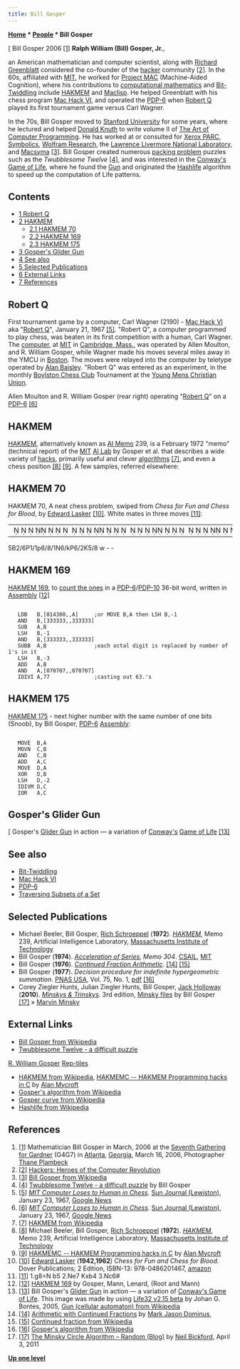 ```yaml
---
title: Bill Gosper
---
```

**[Home](Home "Home") * [People](People "People") * Bill Gosper**

\[ Bill Gosper 2006 <a id="cite-note-1" href="#cite-ref-1">[1]</a>
**Ralph William (Bill) Gosper, Jr.**,

an American mathematician and computer scientist, along with [Richard Greenblatt](Richard_Greenblatt "Richard Greenblatt") considered the co-founder of the [hacker](https://en.wikipedia.org/wiki/Hacker_culture) community <a id="cite-note-2" href="#cite-ref-2">[2]</a>. In the 60s, affiliated with [MIT](Massachusetts_Institute_of_Technology "Massachusetts Institute of Technology"), he worked for [Project MAC](https://en.wikipedia.org/wiki/Project_MAC%7CProject) (Machine-Aided Cognition), where his contributions to [computational mathematics](https://en.wikipedia.org/wiki/Computational_mathematics) and [Bit-Twiddling](Bit-Twiddling "Bit-Twiddling") include [HAKMEM](#hakmem) and [Maclisp](index.php?title=Lisp&action=edit&redlink=1 "Lisp (page does not exist)"). He helped Greenblatt with his chess program [Mac Hack VI](Mac_Hack "Mac Hack"), and operated the [PDP-6](PDP-6 "PDP-6") when [Robert Q](Mac_Hack#RobertQ "Mac Hack") played its first tournament game versus Carl Wagner.

In the 70s, Bill Gosper moved to [Stanford University](Stanford_University "Stanford University") for some years, where he lectured and helped [Donald Knuth](Donald_Knuth "Donald Knuth") to write volume II of [The Art of Computer Programming](https://en.wikipedia.org/wiki/The_Art_of_Computer_Programming). He has worked at or consulted for [Xerox PARC](https://en.wikipedia.org/wiki/PARC_%28company%29), [Symbolics](https://en.wikipedia.org/wiki/Symbolics), [Wolfram Research](https://en.wikipedia.org/wiki/Wolfram_Research), the [Lawrence Livermore National Laboratory](Lawrence_Livermore_National_Laboratory "Lawrence Livermore National Laboratory"), and [Macsyma](https://en.wikipedia.org/wiki/Macsyma) <a id="cite-note-3" href="#cite-ref-3">[3]</a>. Bill Gosper created numerous [packing problem](https://en.wikipedia.org/wiki/Packing_problem) puzzles such as the *Twubblesome Twelve* <a id="cite-note-4" href="#cite-ref-4">[4]</a>, and was interested in the [Conway's](John_H._Conway "John H. Conway") [Game of Life](https://en.wikipedia.org/wiki/Conway%27s_Game_of_Life), where he found the [Gun](https://en.wikipedia.org/wiki/Gun_%28cellular_automaton%29%7CGlider) and originated the [Hashlife](https://en.wikipedia.org/wiki/Hashlife) algorithm to speed up the computation of Life patterns.

## Contents

- [1 Robert Q](#robert-q)
- [2 HAKMEM](#hakmem)
  - [2.1 HAKMEM 70](#hakmem-70)
  - [2.2 HAKMEM 169](#hakmem-169)
  - [2.3 HAKMEM 175](#hakmem-175)
- [3 Gosper's Glider Gun](#gosper.27s-glider-gun)
- [4 See also](#see-also)
- [5 Selected Publications](#selected-publications)
- [6 External Links](#external-links)
- [7 References](#references)

## Robert Q

First tournament game by a computer, Carl Wagner (2190) - [Mac Hack VI](Mac_Hack "Mac Hack") aka "[Robert Q](Template:Robert_Q "Template:Robert Q")", January 21, 1967 <a id="cite-note-5" href="#cite-ref-5">[5]</a>.
"Robert Q", a computer programmed to play chess, was beaten in its first competition with a human, Carl Wagner. The [computer](PDP-6 "PDP-6"), at [MIT](Massachusetts_Institute_of_Technology "Massachusetts Institute of Technology") in [Cambridge, Mass.](https://en.wikipedia.org/wiki/Cambridge,_Massachusetts), was operated by Allen Moulton, and R. William Gosper, while Wagner made his moves several miles away in the YMCU in [Boston](https://en.wikipedia.org/wiki/Boston). The moves were relayed into the computer by teletype operated by [Alan Baisley](Alan_Baisley "Alan Baisley"). "Robert Q" was entered as an experiment, in the monthly [Boylston Chess Club](http://www.boylstonchessclub.org/) Tournament at the [Young Mens Christian Union](https://en.wikipedia.org/wiki/Boston_Young_Men%27s_Christian_Union).

[](File:RobertQ1967.JPG)
Allen Moulton and R. William Gosper (rear right) operating "[Robert Q](Mac_Hack#RobertQ "Mac Hack")" on a [PDP-6](PDP-6 "PDP-6") <a id="cite-note-6" href="#cite-ref-6">[6]</a>

## HAKMEM

[HAKMEM](https://en.wikipedia.org/wiki/HAKMEM), alternatively known as [AI Memo](https://en.wikipedia.org/wiki/AI_Memo) 239, is a February 1972 "memo" (technical report) of the [MIT](Massachusetts_Institute_of_Technology "Massachusetts Institute of Technology") [AI Lab](https://en.wikipedia.org/wiki/MIT_Computer_Science_and_Artificial_Intelligence_Laboratory) by Gosper et al. that describes a wide variety of [hacks](https://en.wikipedia.org/wiki/Kludge#In_computer_science), primarily useful and clever [algorithms](Algorithms "Algorithms") <a id="cite-note-7" href="#cite-ref-7">[7]</a>, and even a chess position <a id="cite-note-8" href="#cite-ref-8">[8]</a> <a id="cite-note-9" href="#cite-ref-9">[9]</a>. A few samples, referred elsewhere:

## HAKMEM 70

HAKMEM 70, A neat chess problem, swiped from *Chess for Fun and Chess for Blood*, by [Edward Lasker](https://en.wikipedia.org/wiki/Edward_Lasker) <a id="cite-note-10" href="#cite-ref-10">[10]</a>. White mates in three moves <a id="cite-note-11" href="#cite-ref-11">[11]</a>:

|  |
| --- |
|                                                                                               ♗        ♙  ♟               ♘      ♚♙        ♔              |

5B2/6P1/1p6/8/1N6/kP6/2K5/8 w - -

## HAKMEM 169

[HAKMEM 169](Population_Count#HAKMEM169 "Population Count"), to [count the ones](Population_Count "Population Count") in a [PDP-6](PDP-6 "PDP-6")/[PDP-10](PDP-10 "PDP-10") 36-bit word, written in [Assembly](Assembly#HAKMEM169 "Assembly") <a id="cite-note-12" href="#cite-ref-12">[12]</a>

```

   LDB   B,[014300,,A]     ;or MOVE B,A then LSH B,-1
   AND   B,[333333,,333333]
   SUB   A,B
   LSH   B,-1
   AND   B,[333333,,333333]
   SUBB  A,B               ;each octal digit is replaced by number of 1's in it
   LSH   B,-3
   ADD   A,B
   AND   A,[070707,,070707]
   IDIVI A,77              ;casting out 63.'s

```

## HAKMEM 175

[HAKMEM 175](Traversing_Subsets_of_a_Set#Snoob "Traversing Subsets of a Set") - next higher number with the same number of one bits (Snoob), by Bill Gosper, [PDP-6](PDP-6 "PDP-6") [Assembly](Assembly "Assembly"):

```

   MOVE  B,A
   MOVN  C,B
   AND   C,B
   ADD   A,C
   MOVE  D,A
   XOR   D,B
   LSH   D,-2
   IDIVM D,C
   IOR   A,C

```

## Gosper's Glider Gun

\[
Gosper's [Glider Gun](https://en.wikipedia.org/wiki/Gun_%28cellular_automaton%29) in action — a variation of [Conway's](John_H._Conway "John H. Conway") [Game of Life](https://en.wikipedia.org/wiki/Conway%27s_Game_of_Life) <a id="cite-note-13" href="#cite-ref-13">[13]</a>

## See also

- [Bit-Twiddling](Bit-Twiddling "Bit-Twiddling")
- [Mac Hack VI](Mac_Hack "Mac Hack")
- [PDP-6](PDP-6 "PDP-6")
- [Traversing Subsets of a Set](Traversing_Subsets_of_a_Set "Traversing Subsets of a Set")

## Selected Publications

- Michael Beeler, Bill Gosper, [Rich Schroeppel](https://en.wikipedia.org/wiki/Richard_Schroeppel) (**1972**). *[HAKMEM](https://dspace.mit.edu/handle/1721.1/6086)*, Memo 239, Artificial Intelligence Laboratory, [Massachusetts Institute of Technology](Massachusetts_Institute_of_Technology "Massachusetts Institute of Technology")
- Bill Gosper (**1974**). *[Acceleration of Series](https://dspace.mit.edu/handle/1721.1/6088), Memo 304*. [CSAIL](https://en.wikipedia.org/wiki/MIT_Computer_Science_and_Artificial_Intelligence_Laboratory), [MIT](Massachusetts_Institute_of_Technology "Massachusetts Institute of Technology")
- Bill Gosper (**1976**). *[Continued Fraction Arithmetic](https://perl.plover.com/classes/cftalk/INFO/gosper.txt)*. <a id="cite-note-14" href="#cite-ref-14">[14]</a> <a id="cite-note-15" href="#cite-ref-15">[15]</a>
- Bill Gosper (**1977**). *Decision procedure for indefinite hypergeometric summation*. [PNAS USA](https://en.wikipedia.org/wiki/Proceedings_of_the_National_Academy_of_Sciences_of_the_United_States_of_America), Vol. 75, No. 1, [pdf](http://www.pnas.org/content/75/1/40.full.pdf) <a id="cite-note-16" href="#cite-ref-16">[16]</a>
- Corey Ziegler Hunts, Julian Ziegler Hunts, Bill Gosper, [Jack Holloway](Jack_Holloway "Jack Holloway") (**2010**). *[Minskys & Trinskys](http://www.blurb.com/b/2172660-minskys-trinskys-3rd-edition)*. 3rd edition, [Minsky files](http://gosper.org/Minskys/) by Bill Gosper <a id="cite-note-17" href="#cite-ref-17">[17]</a> » [Marvin Minsky](Marvin_Minsky "Marvin Minsky")

## External Links

- [Bill Gosper from Wikipedia](https://en.wikipedia.org/wiki/Bill_Gosper)
- [Twubblesome Twelve - a difficult puzzle](http://gosper.org/)

[R. William Gosper](http://gosper.org/bill.html)
[Rep-tiles](http://www.tweedledum.com/rwg/)

- [HAKMEM from Wikipedia](https://en.wikipedia.org/wiki/HAKMEM), [HAKMEMC -- HAKMEM Programming hacks in C](http://www.cl.cam.ac.uk/~am21/hakmemc.html) by [Alan Mycroft](http://www.cl.cam.ac.uk/~am21/)
- [Gosper's algorithm from Wikipedia](https://en.wikipedia.org/wiki/Gosper%27s_algorithm)
- [Gosper curve from Wikipedia](https://en.wikipedia.org/wiki/Gosper_curve)
- [Hashlife from Wikipedia](https://en.wikipedia.org/wiki/Hashlife)

## References

1. <a id="cite-ref-1" href="#cite-note-1">[1]</a> Mathematician Bill Gosper in March, 2006 at the [Seventh Gathering for Gardner](http://www.ifp.illinois.edu/~sdickson/G4G7/G4G7_Trip_Report.html) (G4G7) in [Atlanta](https://en.wikipedia.org/wiki/Atlanta), [Georgia](https://en.wikipedia.org/wiki/Georgia_%28U.S._state%29), March 16, 2006, Photographer [Thane Plambeck](http://www.flickr.com/people/thane/)
1. <a id="cite-ref-2" href="#cite-note-2">[2]</a> [Hackers: Heroes of the Computer Revolution](https://en.wikipedia.org/wiki/Hackers:_Heroes_of_the_Computer_Revolution)
1. <a id="cite-ref-3" href="#cite-note-3">[3]</a> [Bill Gosper from Wikipedia](https://en.wikipedia.org/wiki/Bill_Gosper)
1. <a id="cite-ref-4" href="#cite-note-4">[4]</a> [Twubblesome Twelve - a difficult puzzle](http://gosper.org/) by Bill Gosper
1. <a id="cite-ref-5" href="#cite-note-5">[5]</a> *[MIT Computer Loses to Human in Chess](http://news.google.com/newspapers?nid=1928&dat=19670123&id=O2ggAAAAIBAJ&sjid=1GYFAAAAIBAJ&pg=2308,2313204)*. [Sun Journal (Lewiston)](https://en.wikipedia.org/wiki/Sun_Journal_%28Lewiston%29), January 23, 1967, [Google News](https://en.wikipedia.org/wiki/Google_News)
1. <a id="cite-ref-6" href="#cite-note-6">[6]</a> *[MIT Computer Loses to Human in Chess](https://news.google.com/newspapers?nid=1928&dat=19670123&id=O2ggAAAAIBAJ&sjid=1GYFAAAAIBAJ&pg=2308,2313204&hl=en)*. [Sun Journal (Lewiston)](https://en.wikipedia.org/wiki/Sun_Journal_%28Lewiston%29), January 23, 1967, [Google News](https://en.wikipedia.org/wiki/Google_News)
1. <a id="cite-ref-7" href="#cite-note-7">[7]</a> [HAKMEM from Wikipedia](https://en.wikipedia.org/wiki/HAKMEM)
1. <a id="cite-ref-8" href="#cite-note-8">[8]</a> Michael Beeler, Bill Gosper, [Rich Schroeppel](https://en.wikipedia.org/wiki/Richard_Schroeppel) (**1972**). *[HAKMEM](https://dspace.mit.edu/handle/1721.1/6086)*, Memo 239, Artificial Intelligence Laboratory, [Massachusetts Institute of Technology](Massachusetts_Institute_of_Technology "Massachusetts Institute of Technology")
1. <a id="cite-ref-9" href="#cite-note-9">[9]</a> [HAKMEMC -- HAKMEM Programming hacks in C](http://www.cl.cam.ac.uk/~am21/hakmemc.html) by [Alan Mycroft](http://www.cl.cam.ac.uk/~am21/)
1. <a id="cite-ref-10" href="#cite-note-10">[10]</a> [Edward Lasker](https://en.wikipedia.org/wiki/Edward_Lasker) (**1942,1962**) *Chess for Fun and Chess for Blood*. Dover Publications; 2 Edition, ISBN-13: 978-0486201467, [amazon](http://www.amazon.com/Chess-Fun-Blood-Edward-Lasker/dp/0486201465)
1. <a id="cite-ref-11" href="#cite-note-11">[11]</a> 1.g8=N b5 2.Ne7 Kxb4 3.Nc6#
1. <a id="cite-ref-12" href="#cite-note-12">[12]</a> [HAKMEM 169](Population_Count#HAKMEM169 "Population Count") by Gosper, Mann, Lenard, (Root and Mann)
1. <a id="cite-ref-13" href="#cite-note-13">[13]</a> Bill Gosper's [Glider Gun](https://en.wikipedia.org/wiki/Gun_%28cellular_automaton%29) in action — a variation of [Conway's Game of Life](https://en.wikipedia.org/wiki/Conway%27s_Game_of_Life). This image was made by using [Life32 v2.15 beta](http://psoup.math.wisc.edu/Life32.html) by Johan G. Bontes, 2005, [Gun (cellular automaton) from Wikipedia](https://en.wikipedia.org/wiki/Gun_%28cellular_automaton%29)
1. <a id="cite-ref-14" href="#cite-note-14">[14]</a> [Arithmetic with Continued Fractions](https://perl.plover.com/yak/cftalk/) by [Mark Jason Dominus](https://en.wikiquote.org/wiki/Mark_Jason_Dominus),
1. <a id="cite-ref-15" href="#cite-note-15">[15]</a> [Continued fraction from Wikipedia](https://en.wikipedia.org/wiki/Continued_fraction)
1. <a id="cite-ref-16" href="#cite-note-16">[16]</a> [Gosper's algorithm from Wikipedia](https://en.wikipedia.org/wiki/Gosper%27s_algorithm)
1. <a id="cite-ref-17" href="#cite-note-17">[17]</a> [The Minsky Circle Algorithm – Random (Blog)](https://nbickford.wordpress.com/2011/04/03/the-minsky-circle-algorithm/) by [Neil Bickford](https://nbickford.wordpress.com/author/nbickford/), April 3, 2011

**[Up one level](People "People")**


